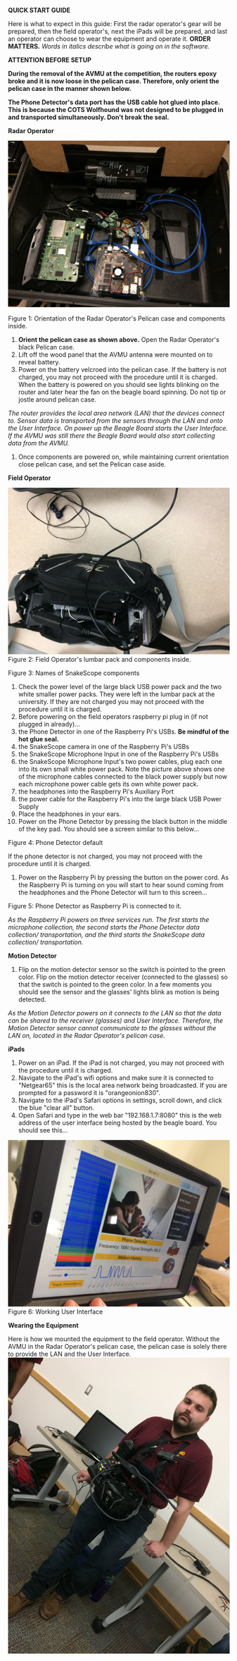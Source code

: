 **QUICK START GUIDE**

Here is what to expect in this guide: First the radar operator&#39;s gear will be prepared, then the field operator&#39;s, next the iPads will be prepared, and last an operator can choose to wear the equipment and operate it. **ORDER MATTERS.** _Words in italics describe what is going on in the software._

**ATTENTION BEFORE SETUP**

**During the removal of the AVMU at the competition, the routers epoxy broke and it is now loose in the pelican case. Therefore, only orient the pelican case in the manner shown below.**

**The Phone Detector&#39;s data port has the USB cable hot glued into place. This is because the COTS Wolfhound was not designed to be plugged in and transported simultaneously. Don&#39;t break the seal.**

**Radar Operator**

![alt text](media/internals.jpg)

Figure 1: Orientation of the Radar Operator&#39;s Pelican case and components inside.

1. **Orient the pelican case as shown above.**
Open the Radar Operator&#39;s black Pelican case.
2. Lift off the wood panel that the AVMU antenna were mounted on to reveal battery.
3. Power on the battery velcroed into the pelican case. If the battery is not charged, you may not proceed with the procedure until it is charged. When the battery is powered on you should see lights blinking on the router and later hear the fan on the beagle board spinning. Do not tip or jostle around pelican case.

_The router provides the local area network (LAN) that the devices connect to. Sensor data is transported from the sensors through the LAN and onto the User Interface. On power up the Beagle Board starts the User Interface. If the AVMU was still there the Beagle Board would also start collecting data from the AVMU._

1. Once components are powered on, while maintaining current orientation close pelican case, and set the Pelican case aside.

**Field Operator**

![alt text](media/fannypack.jpg)
Figure 2: Field Operator&#39;s lumbar pack and components inside.

Figure 3: Names of SnakeScope components

1. Check the power level of the large black USB power pack and the two white smaller power packs. They were left in the lumbar pack at the university. If they are not charged you may not proceed with the procedure until it is charged.
2. Before powering on the field operators raspberry pi plug in (if not plugged in already)…
 1. the Phone Detector in one of the Raspberry Pi&#39;s USBs.
**Be mindful of the hot glue seal.**
 2. the SnakeScope camera in one of the Raspberry Pi&#39;s USBs
 3.  the SnakeScope Microphone Input in one of the Raspberry Pi&#39;s USBs
 4.  the SnakeScope Microphone Input&#39;s two power cables, plug each one into its own small white power pack. Note the picture above shows one of the microphone cables connected to the black power supply but now each microphone power cable gets its own white power pack.
 5. the headphones into the Raspberry Pi&#39;s Auxiliary Port
 6.  the power cable for the Raspberry Pi&#39;s into the large black USB Power Supply
3. Place the headphones in your ears.
4. Power on the Phone Detector by pressing the black button in the middle of the key pad. You should see a screen similar to this below…


Figure 4: Phone Detector default

If the phone detector is not charged, you may not proceed with the procedure until it is charged.

1. Power on the Raspberry Pi by pressing the button on the power cord. As the Raspberry Pi is turning on you will start to hear sound coming from the headphones and the Phone Detector will turn to this screen…

Figure 5: Phone Detector as Raspberry Pi is connected to it.

_As the Raspberry Pi powers on three services run. The first starts the microphone collection, the second starts the Phone Detector data collection/ transportation, and the third starts the SnakeScope data collection/ transportation._

**Motion Detector**

1. Flip on the motion detector sensor so the switch is pointed to the green color. Flip on the motion detector receiver (connected to the glasses) so that the switch is pointed to the green color. In a few moments you should see the sensor and the glasses&#39; lights blink as motion is being detected.

_As the Motion Detector powers on it connects to the LAN so that the data can be shared to the receiver (glasses) and User Interface. Therefore, the Motion Detector sensor cannot communicate to the glasses without the LAN on, located in the Radar Operator&#39;s pelican case._



**iPads**

1. Power on an iPad. If the iPad is not charged, you may not proceed with the procedure until it is charged.
2. Navigate to the iPad&#39;s wifi options and make sure it is connected to &quot;Netgear65&quot; this is the local area network being broadcasted. If you are prompted for a password it is  &quot;orangeonion830&quot;.
3. Navigate to the iPad&#39;s Safari options in settings, scroll down, and click the blue &quot;clear all&quot; button.
4. Open Safari and type in the web bar &quot;192.168.1.7:8080&quot; this is the web address of the user interface being hosted by the beagle board. You should see this...


![alt text](media/user_interface.JPG)
Figure 6: Working User Interface









**Wearing the Equipment**

Here is how we mounted the equipment to the field operator. Without the AVMU in the Radar Operator&#39;s pelican case, the pelican case is solely there to provide the LAN and the User Interface.
![alt text](media/field_operator_gear_on.jpg)
